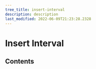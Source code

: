 ```yaml
---
tree_title: insert-interval
description: description
last_modified: 2022-06-09T21:23:28.2328
---
```


# Insert Interval

## Contents
